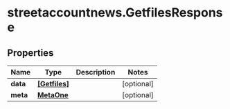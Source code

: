 # streetaccountnews.GetfilesResponse

## Properties

Name | Type | Description | Notes
------------ | ------------- | ------------- | -------------
**data** | [**[Getfiles]**](Getfiles.md) |  | [optional] 
**meta** | [**MetaOne**](MetaOne.md) |  | [optional] 


